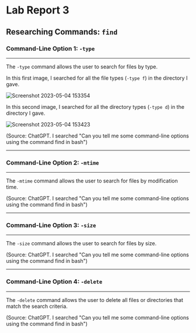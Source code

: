 # Lab Report 3

## Researching Commands: `find`

### Command-Line Option 1: `-type`
---
The `-type` command allows the user to search for files by type.

In this first image, I searched for all the file types (`-type f`) in the directory I gave.

![Screenshot 2023-05-04 153354](https://user-images.githubusercontent.com/88350907/236343919-5749850e-1456-4bfc-885c-5fe00e9677cf.jpg)

In this second image, I searched for all the directory types (`-type d`) in the directory I gave.

![Screenshot 2023-05-04 153423](https://user-images.githubusercontent.com/88350907/236343931-fde871a1-fdad-44ed-8711-e38ae0860661.jpg)

(Source: ChatGPT. I searched "Can you tell me some command-line options using the command find in bash")

---
### Command-Line Option 2: `-mtime`
---
The `-mtime` command allows the user to search for files by modification time.

(Source: ChatGPT. I searched "Can you tell me some command-line options using the command find in bash") 

---
### Command-Line Option 3: `-size`
---
The `-size` command allows the user to search for files by size.

(Source: ChatGPT. I searched "Can you tell me some command-line options using the command find in bash") 

---
### Command-Line Option 4: `-delete`
---
The `-delete` command allows the user to delete all files or directories that match the search criteria.

(Source: ChatGPT. I searched "Can you tell me some command-line options using the command find in bash") 
